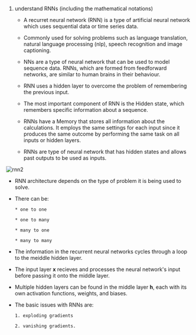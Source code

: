 1. understand RNNs (including the mathematical notations)

   *  A recurret neural network (RNN) is a type of artificial neural network which uses sequential data or time series data.

   * Commonly used for solving problems such as language translation, natural language processing (nlp), speech recognition and image captioning.

   * NNs are a type of neural network that can be used to model sequence data. RNNs, which are formed from feedforward networks, are similar to human brains in their behaviour.

   * RNN uses a hidden layer to overcome the problem of remembering the previous input.

   * The most important component of RNN is the Hidden state, which remembers specific information about a sequence.

   * RNNs have a Memory that stores all information about the calculations. It employs the same settings for each input since it produces the same outcome by performing the same task on all inputs or hidden layers.

   * RNNs are type of neural network that has hidden states and allows past outputs to be used as inputs. 

![rnn2](https://github.com/aharneish/deep-learning-nlp-practice/assets/99192645/07f1d71b-fdcf-4453-801d-af64d6d50b7e)

   * RNN architecture depends on the type of problem it is being used to solve.

   * There can be:

         * one to one

         * one to many

         * many to one

         * many to many

   * The information in the recurrent neural networks cycles through a loop to the meiddle hidden layer.

   * The input layer **x** recieves and processes the neural network's input before passing it onto the middle layer.

   * Multiple hidden layers can be found in the middle layer __h__, each with its own activation functions, weights, and biases.

   * The basic issues with RNNs are:

         1. exploding gradients

         2. vanishing gradients.